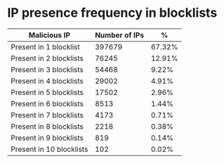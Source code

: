 # IP presence frequency in blocklists
| Malicious IP | Number of IPs | % |
|----|----|----|
| Present in 1 blocklist | 397679 | 67.32% |
| Present in 2 blocklists | 76245 | 12.91% |
| Present in 3 blocklists | 54468 | 9.22% |
| Present in 4 blocklists | 29002 | 4.91% |
| Present in 5 blocklists | 17502 | 2.96% |
| Present in 6 blocklists | 8513 | 1.44% |
| Present in 7 blocklists | 4173 | 0.71% |
| Present in 8 blocklists | 2218 | 0.38% |
| Present in 9 blocklists | 819 | 0.14% |
| Present in 10 blocklists | 102 | 0.02% |
